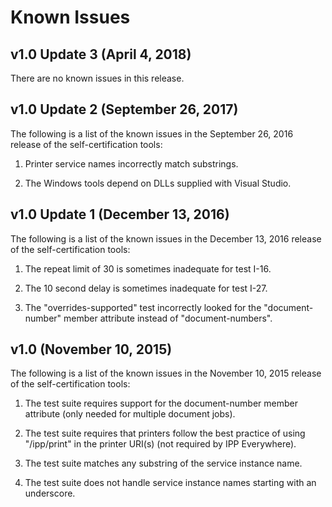 # Known Issues

## v1.0 Update 3 (April 4, 2018)

There are no known issues in this release.


## v1.0 Update 2 (September 26, 2017)

The following is a list of the known issues in the September 26, 2016 release of
the self-certification tools:

1. Printer service names incorrectly match substrings.

2. The Windows tools depend on DLLs supplied with Visual Studio.


## v1.0 Update 1 (December 13, 2016)

The following is a list of the known issues in the December 13, 2016 release of
the self-certification tools:

1. The repeat limit of 30 is sometimes inadequate for test I-16.

2. The 10 second delay is sometimes inadequate for test I-27.

3. The "overrides-supported" test incorrectly looked for the "document-number"
   member attribute instead of "document-numbers".


## v1.0 (November 10, 2015)

The following is a list of the known issues in the November 10, 2015 release of the self-certification tools:

1. The test suite requires support for the document-number member attribute (only needed for multiple document jobs).

2. The test suite requires that printers follow the best practice of using "/ipp/print" in the printer URI(s) (not required by IPP Everywhere).

3. The test suite matches any substring of the service instance name.

4. The test suite does not handle service instance names starting with an underscore.
